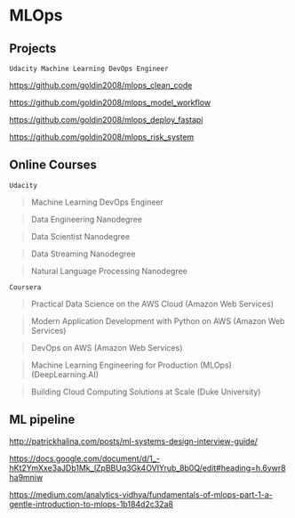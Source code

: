 # MLOps
## Projects
`Udacity Machine Learning DevOps Engineer`

https://github.com/goldin2008/mlops_clean_code

https://github.com/goldin2008/mlops_model_workflow

https://github.com/goldin2008/mlops_deploy_fastapi

https://github.com/goldin2008/mlops_risk_system

## Online Courses
`Udacity`
> Machine Learning DevOps Engineer

> Data Engineering Nanodegree

> Data Scientist Nanodegree

> Data Streaming Nanodegree

> Natural Language Processing Nanodegree

`Coursera`
> Practical Data Science on the AWS Cloud (Amazon Web Services)

> Modern Application Development with Python on AWS (Amazon Web Services)

> DevOps on AWS (Amazon Web Services)

> Machine Learning Engineering for Production (MLOps) (DeepLearning.AI)

> Building Cloud Computing Solutions at Scale (Duke University)

## ML pipeline
http://patrickhalina.com/posts/ml-systems-design-interview-guide/

https://docs.google.com/document/d/1_-hKt2YmXxe3aJDb1Mk_lZpBBUq3Gk4OVIYrub_8b0Q/edit#heading=h.6ywr8ha9mniw

https://medium.com/analytics-vidhya/fundamentals-of-mlops-part-1-a-gentle-introduction-to-mlops-1b184d2c32a8

